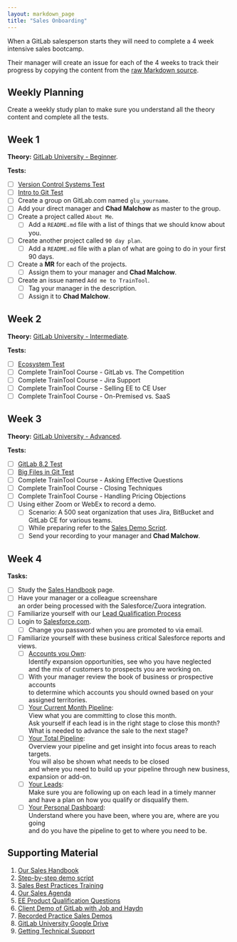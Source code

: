 ```yaml
---
layout: markdown_page
title: "Sales Onboarding"
---
```


When a GitLab salesperson starts they will need to complete a 4 week intensive sales bootcamp.

Their manager will create an issue for each of the 4 weeks to track their progress
by copying the content from the
[raw Markdown source](https://gitlab.com/gitlab-com/www-gitlab-com/raw/master/source/handbook/sales-onboarding/index.html.md).

## Weekly Planning

Create a weekly study plan to make sure you understand all the theory content
and complete all the tests.

## Week 1

**Theory:**
[GitLab University - Beginner](https://docs.gitlab.com/ce/university/#beginner).

**Tests:**

* [ ] [Version Control Systems Test](http://goo.gl/forms/8H8SNcH70T)
* [ ] [Intro to Git Test](http://goo.gl/forms/GgWF1T5Ceg)
* [ ] Create a group on GitLab.com named `glu_yourname`.
* [ ] Add your direct manager and **Chad Malchow** as master to the group.
* [ ] Create a project called `About Me`.
  * [ ] Add a `README.md` file with a list of things that we should know about you.
* [ ] Create another project called `90 day plan`.
  * [ ] Add a `README.md` file with a plan of what are going to do in your first 90 days.
* [ ] Create a **MR** for each of the projects.
  * [ ] Assign them to your manager and **Chad Malchow**.
* [ ] Create an issue named `Add me to TrainTool`.
  * [ ] Tag your manager in the description.
  * [ ] Assign it to **Chad Malchow**.

## Week 2

**Theory:**
[GitLab University - Intermediate](https://docs.gitlab.com/ce/university/#intermediate).

**Tests:**

* [ ] [Ecosystem Test](http://goo.gl/forms/5Vrf3CE0iC)
* [ ] Complete TrainTool Course - GitLab vs. The Competition
* [ ] Complete TrainTool Course - Jira Support
* [ ] Complete TrainTool Course - Selling EE to CE User
* [ ] Complete TrainTool Course - On-Premised vs. SaaS

## Week 3

**Theory:**
[GitLab University - Advanced](https://docs.gitlab.com/ce/university/#advanced).

**Tests:**

* [ ] [GitLab 8.2 Test](http://goo.gl/forms/9PnmhiNzEa)
* [ ] [Big Files in Git Test](http://goo.gl/forms/RFsNK9fKuj)
* [ ] Complete TrainTool Course - Asking Effective Questions
* [ ] Complete TrainTool Course - Closing Techniques
* [ ] Complete TrainTool Course - Handling Pricing Objections
* [ ] Using either Zoom or WebEx to record a demo.
  * [ ] Scenario: A 500 seat organization that uses Jira, BitBucket and GitLab CE for various teams.
  * [ ] While preparing refer to the [Sales Demo Script](https://about.gitlab.com/handbook/sales/demo/).
  * [ ] Send your recording to your manager and **Chad Malchow**.

## Week 4

**Tasks:**

* [ ] Study the [Sales Handbook](https://about.gitlab.com/handbook/sales/) page.
* [ ] Have your manager or a colleague screenshare
    <br>
    an order being processed with the Salesforce/Zuora integration.
* [ ] Familiarize yourself with our
    [Lead Qualification Process](https://about.gitlab.com/handbook/marketing/demand-generation/demand-generation/#leadQual)
* [ ] Login to [Salesforce.com](http://www.salesforce.com/).
    * [ ] Change you password when you are promoted to via email.    
* [ ] Familiarize yourself with these business critical Salesforce reports and views.
  * [ ] [Accounts you Own](https://na34.salesforce.com/001?fcf=00B61000001XPLz):<br>
    Identify expansion opportunities, see who you have neglected
    <br>
    and the mix of customers to prospects you are working on.
  * [ ] With your manager review the book of business or prospective accounts
    <br>
    to determine which accounts you should owned based on your assigned territories.
  * [ ] [Your Current Month Pipeline](https://na34.salesforce.com/00O61000001uYbM):<br>
    View what you are committing to close this month.
    <br>
    Ask yourself if each lead is in the right stage to close this month?
    <br>
    What is needed to advance the sale to the next stage?
  * [ ] [Your Total Pipeline](https://na34.salesforce.com/00O61000001uYbR):<br>
    Overview your pipeline and get insight into focus areas to reach targets.
    <br>
    You will also be shown what needs to be closed
    <br>
    and where you need to build up your pipeline through new business, expansion or add-on.
  * [ ] [Your Leads](https://na34.salesforce.com/00Q?fcf=00B610000027qT9&rolodexIndex=-1&page=1):<br>
    Make sure you are following up on each lead in a timely manner
    <br>
    and have a plan on how you qualify or disqualify them.
  * [ ] [Your Personal Dashboard](https://na34.salesforce.com/01Z61000000J0gx):<br>
    Understand where you have been, where you are, where are you going
    <br>
    and do you have the pipeline to get to where you need to be.

## Supporting Material

1. [Our Sales Handbook](https://about.gitlab.com/handbook/sales/)
1. [Step-by-step demo script](https://about.gitlab.com/handbook/sales/demo/)
1. [Sales Best Practices Training](https://about.gitlab.com/handbook/sales-training/)
1. [Our Sales Agenda](https://docs.google.com/document/d/1l1ecVjKAJY67Zk28CYFiepHAFzvMNu9yDUYVSQmlTmU/edit)
1. [EE Product Qualification Questions](https://about.gitlab.com/handbook/EE-Product-Qualification-Questions/)
1. [Client Demo of GitLab with Job and Haydn](https://gitlabmeetings.webex.com/gitlabmeetings/ldr.php?RCID=ae7b72c61347030e8aa75328ed4b8660)
1. [Recorded Practice Sales Demos](https://drive.google.com/drive/u/0/folders/0B_XVovPbWgADM1M3VUg1ZVJ0UjQ)
1. [GitLab University Google Drive](https://drive.google.com/drive/u/0/folders/0B41DBToSSIG_NlNFLUEwQ2JHSVk)
1. [Getting Technical Support](https://about.gitlab.com/handbook/support/#internal)
